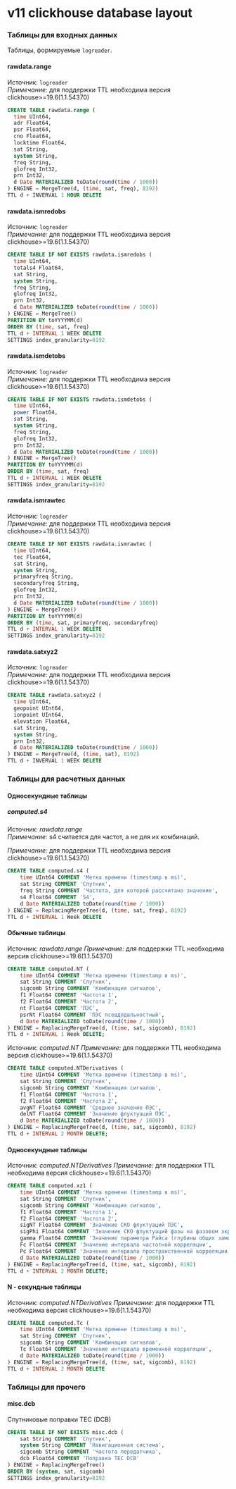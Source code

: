v11 clickhouse database layout
=============================

### Таблицы для входных данных

Таблицы, формируемые `logreader`.

#### rawdata.range

Источник: `logreader`  
*Примечание:* для поддержки TTL необходима версия clickhouse>=19.6(1.1.54370)

```sql
CREATE TABLE rawdata.range (
  time UInt64,
  adr Float64,
  psr Float64,
  cno Float64,
  locktime Float64,
  sat String,
  system String,
  freq String,
  glofreq Int32,
  prn Int32,
  d Date MATERIALIZED toDate(round(time / 1000))
) ENGINE = MergeTree(d, (time, sat, freq), 8192)
TTL d + INVERVAL 1 HOUR DELETE
```

#### rawdata.ismredobs

Источник: `logreader`  
*Примечание:* для поддержки TTL необходима версия clickhouse>=19.6(1.1.54370)

```sql
CREATE TABLE IF NOT EXISTS rawdata.ismredobs (
  time UInt64,
  totals4 Float64,
  sat String,
  system String,
  freq String,
  glofreq Int32,
  prn Int32,
  d Date MATERIALIZED toDate(round(time / 1000))
) ENGINE = MergeTree()
PARTITION BY toYYYYMM(d)
ORDER BY (time, sat, freq)
TTL d + INTERVAL 1 WEEK DELETE
SETTINGS index_granularity=8192
```

#### rawdata.ismdetobs

Источник: `logreader`  
*Примечание:* для поддержки TTL необходима версия clickhouse>=19.6(1.1.54370)

```sql
CREATE TABLE IF NOT EXISTS rawdata.ismdetobs (
  time UInt64,
  power Float64,
  sat String,
  system String,
  freq String,
  glofreq Int32,
  prn Int32,
  d Date MATERIALIZED toDate(round(time / 1000))
) ENGINE = MergeTree()
PARTITION BY toYYYYMM(d)
ORDER BY (time, sat, freq)
TTL d + INTERVAL 1 WEEK DELETE
SETTINGS index_granularity=8192
```

#### rawdata.ismrawtec

Источник: `logreader`  
*Примечание:* для поддержки TTL необходима версия clickhouse>=19.6(1.1.54370)

```sql
CREATE TABLE IF NOT EXISTS rawdata.ismrawtec (
  time UInt64,
  tec Float64,
  sat String,
  system String,
  primaryfreq String,
  secondaryfreq String,
  glofreq Int32,
  prn Int32,
  d Date MATERIALIZED toDate(round(time / 1000))
) ENGINE = MergeTree()
PARTITION BY toYYYYMM(d)
ORDER BY (time, sat, primaryfreq, secondaryfreq)
TTL d + INTERVAL 1 WEEK DELETE
SETTINGS index_granularity=8192
```

#### rawdata.satxyz2

Источник: `logreader`  
*Примечание:* для поддержки TTL необходима версия clickhouse>=19.6(1.1.54370)

```sql
CREATE TABLE rawdata.satxyz2 (
  time UInt64,
  geopoint UInt64,
  ionpoint UInt64,
  elevation Float64,
  sat String,
  system String,
  prn Int32,
  d Date MATERIALIZED toDate(round(time / 1000))
) ENGINE = MergeTree(d, (time, sat), 8192)
TTL d + INVERVAL 1 WEEK DELETE
```

### Таблицы для расчетных данных

#### Односекундные таблицы

##### computed.s4

Источник: *rawdata.range*  
*Примечание:* s4 считается для частот, а не для их комбинаций.  

*Примечание:* для поддержки TTL необходима версия clickhouse>=19.6(1.1.54370)

```sql
CREATE TABLE computed.s4 (
    time UInt64 COMMENT 'Метка времени (timestamp в ms)',
    sat String COMMENT 'Спутник',
    freq String COMMENT 'Частота, для которой рассчитано значение',
    s4 Float64 COMMENT 'S4',
    d Date MATERIALIZED toDate(round(time / 1000))
) ENGINE = ReplacingMergeTree(d, (time, sat, freq), 8192)
TTL d + INTERVAL 1 Week DELETE
```

#### Обычные таблицы

Источник: *rawdata.range*
*Примечание:* для поддержки TTL необходима версия clickhouse>=19.6(1.1.54370)

```sql
CREATE TABLE computed.NT (
    time UInt64 COMMENT 'Метка времени (timestamp в ms)',
    sat String COMMENT 'Спутник',
    sigcomb String COMMENT 'Комбинация сигналов',
    f1 Float64 COMMENT 'Частота 1',
    f2 Float64 COMMENT 'Частота 2',
    nt Float64 COMMENT 'ПЭС',
    psrNt Float64 COMMENT 'ПЭС псевдодальностный',
    d Date MATERIALIZED toDate(round(time / 1000))
) ENGINE = ReplacingMergeTree(d, (time, sat, sigcomb), 8192)
TTL d + INTERVAL 1 Week DELETE;
```

Источник: *computed.NT*
*Примечание:* для поддержки TTL необходима версия clickhouse>=19.6(1.1.54370)

```sql
CREATE TABLE computed.NTDerivatives (
    time UInt64 COMMENT 'Метка времени (timestamp в ms)',
    sat String COMMENT 'Спутник',
    sigcomb String COMMENT 'Комбинация сигналов',
    f1 Float64 COMMENT 'Частота 1',
    f2 Float64 COMMENT 'Частота 2',
    avgNT Float64 COMMENT 'Среднее значение ПЭС',
    delNT Float64 COMMENT 'Значение флуктуаций ПЭС',
    d Date MATERIALIZED toDate(round(time / 1000))
) ENGINE = ReplacingMergeTree(d, (time, sat, sigcomb), 8192) 
TTL d + INTERVAL 2 MONTH DELETE;
```

#### Односекундные таблицы

Источник: *computed.NTDerivatives*
*Примечание:* для поддержки TTL необходима версия clickhouse>=19.6(1.1.54370)

```sql
CREATE TABLE computed.xz1 (
    time UInt64 COMMENT 'Метка времени (timestamp в ms)',
    sat String COMMENT 'Спутник',
    sigcomb String COMMENT 'Комбинация сигналов',
    f1 Float64 COMMENT 'Частота 1',
    f2 Float64 COMMENT 'Частота 2',
    sigNT Float64 COMMENT 'Значение СКО флуктуаций ПЭС',
    sigPhi Float64 COMMENT 'Значение СКО флуктуаций фазы на фазовом экране',
    gamma Float64 COMMENT 'Значение параметра Райса (глубины общих замираний)',
    Fc Float64 COMMENT 'Значение интервала частотной корреляции',
    Pc Float64 COMMENT 'Значение интервала пространственной корреляции',
    d Date MATERIALIZED toDate(round(time / 1000))
) ENGINE = ReplacingMergeTree(d, (time, sat, sigcomb), 8192) 
TTL d + INTERVAL 2 MONTH DELETE;
```

#### N - секундные таблицы

Источник: *computed.NTDerivatives*
*Примечание:* для поддержки TTL необходима версия clickhouse>=19.6(1.1.54370)

```sql
CREATE TABLE computed.Tc (
    time UInt64 COMMENT 'Метка времени (timestamp в ms)',
    sat String COMMENT 'Спутник',
    sigcomb String COMMENT 'Комбинация сигналов',
    Tc Float64 COMMENT 'Значение интервала временной корреляции',
    d Date MATERIALIZED toDate(round(time / 1000))
) ENGINE = ReplacingMergeTree(d, (time, sat, sigcomb), 8192)
TTL d + INTERVAL 2 MONTH DELETE
```

### Таблицы для прочего

#### misc.dcb

Спутниковые поправки TEC (DCB)

```sql
CREATE TABLE IF NOT EXISTS misc.dcb (
    sat String COMMENT 'Спутник',
    system String COMMENT 'Навигационная система',
    sigcomb String COMMENT 'Частота передатчика',
    dcb Float64 COMMENT 'Поправка TEC DCB'
) ENGINE = ReplacingMergeTree()
ORDER BY (system, sat, sigcomb)
SETTINGS index_granularity=8192
```

